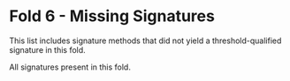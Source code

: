 # Fold 6 - Missing Signatures

This list includes signature methods that did not yield a threshold-qualified signature in this fold.

All signatures present in this fold.
